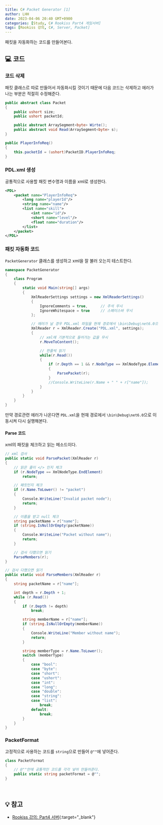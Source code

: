 ```yaml
---
title: C# Packet Generator [1]
author: LHH
date: 2023-04-06 20:40 GMT+0900
categories: [Study, C# Rookiss Part4 게임서버]
tags: [Rookiss 강의, C#, Server, Packet]
---
```


패킷을 자동화하는 코드를 만들어본다.

## 💻 코드
### 코드 삭제 
패킷 클래스르 따로 만들어서 자동화시킬 것이기 때문에 다음 코드는 삭제하고 에러가 나는 부분은 적절히 수정해준다.
```cs
public abstract class Packet
{
    public ushort size;
    public ushort packetId;

    public abstract ArraySegment<byte> Wirte();
    public abstract void Read(ArraySegment<byte> s);
}

public PlayerInfoReq()
{
    this.packetId = (ushort)PacketID.PlayerInfoReq;
}
```

### PDL.xml 생성
공통적으로 사용할 패킷 변수명과 이름을 xml로 생성한다.
```xml
<PDL>
	<packet name="PlayerInfoReq">
		<long name="playerId"/>
		<string name="name"/>
		<list name="skill">
			<int name="id"/>
			<short name="level"/>
			<float name="duration"/>
		</list>
	</packet>
</PDL>
```

### 패킷 자동화 코드
`PacketGenerator` 클래스를 생성하고 xml을 잘 불러 오는지 테스트한다.
```cs
namespace PacketGenerator
{
    class Program
    {
        static void Main(string[] args)
        {
            XmlReaderSettings settings = new XmlReaderSettings()
            {
                IgnoreComments = true,      // 주석 무시
                IgnoreWhitespace = true     // 스페이스바 무시
            };

            // 에러가 날 경우 PDL.xml 파일을 현재 경로에서 \bin\Debug\net6.0으로 이동하여 복붙하기
            XmlReader r = XmlReader.Create("PDL.xml", settings);
            {
                // xml에 기본적으로 들어가는 값을 무시 
                r.MoveToContent();

                // 한줄씩 읽기
                while(r.Read())
                {
                    if (r.Depth == 1 && r.NodeType == XmlNodeType.Element)
                    {
                        ParsePacket(r);
                    }
                    //Console.WriteLine(r.Name + " " + r["name"]);
                }
            }
        }
    }
}
```

만약 경로관련 에러가 나온다면 `PDL.xml`을 현재 경로에서 `\bin\Debug\net6.0`으로 이동시켜 다시 실행해본다. 

#### Parse 코드
xml의 패킷을 체크하고 읽는 메소드이다. 
```cs
// xml 검사
public static void ParsePacket(XmlReader r)
{
    // 읽은 줄이 </> 인지 체크
    if (r.NodeType == XmlNodeType.EndElement)
        return;

    // 패킷인지 체크
    if (r.Name.ToLower() != "packet")
    {
        Console.WriteLine("Invalid packet node");
        return;
    }

    // 이름을 받고 null 체크
    string packetName = r["name"];
    if (string.IsNullOrEmpty(packetName))
    {
        Console.WriteLine("Packet without name");
        return;
    }

    // 검사 다했으면 읽기
    ParseMembers(r);
}
```
```cs
// 검사 다했으면 읽기
public static void ParseMembers(XmlReader r)
{
    string packetName = r["name"];

    int depth = r.Depth + 1;
    while (r.Read())
    {
        if (r.Depth != depth)
            break;

        string memberName = r["name"];
        if (string.IsNullOrEmpty(memberName))
        {
            Console.WriteLine("Member without name");
            return;
        }

        string memberType = r.Name.ToLower();
        switch (memberType)
        {
            case "bool":
            case "byte":
            case "short":
            case "ushort":
            case "int":
            case "long":
            case "double":
            case "string":
            case "list":
                break;
            default:
                break;
        }
    }
}
```

### PacketFormat
고정적으로 사용하는 코드를 `string`으로 만들어 `@""`에 넣어준다.
```cs
class PacketFormat
{
    // @""안에 공통적인 코드를 각각 넣어 만들어준다.
    public static string packetFormat = @"";
}
```

<br>

## 💡 참고
- [Rookiss 강의: Part4 서버](https://www.inflearn.com/course/%EC%9C%A0%EB%8B%88%ED%8B%B0-mmorpg-%EA%B0%9C%EB%B0%9C-part4){:target="_blank"}